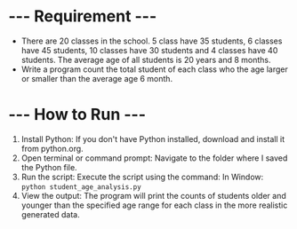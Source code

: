 # --- Requirement --- 
- There are 20 classes in the school. 5 class have 35 students, 6 classes have 45 students, 10 classes have 30 students and 4 classes have 40 students. The average age of all students is 20 years and 8 months. 	
- Write a program count the total student of each class who the age larger or smaller than the average age 6 month.

# --- How to Run ---
1. Install Python: If you don't have Python installed, download and install it from python.org.
2. Open terminal or command prompt: Navigate to the folder where I saved the Python file.
3. Run the script: Execute the script using the command:
    In Window:
    ```python student_age_analysis.py```
4. View the output: The program will print the counts of students older and younger than the specified age range for each class in the more realistic generated data.